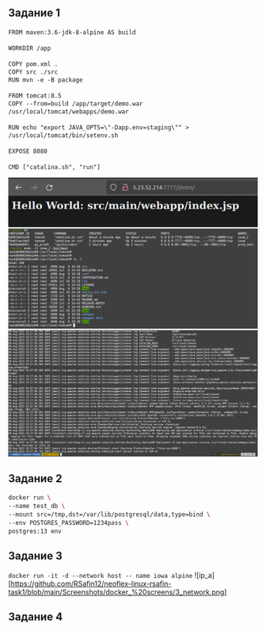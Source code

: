 ## Задание 1  
```
FROM maven:3.6-jdk-8-alpine AS build

WORKDIR /app

COPY pom.xml .
COPY src ./src
RUN mvn -e -B package

FROM tomcat:8.5
COPY --from=build /app/target/demo.war /usr/local/tomcat/webapps/demo.war

RUN echo "export JAVA_OPTS=\"-Dapp.env=staging\"" > /usr/local/tomcat/bin/setenv.sh

EXPOSE 8080

CMD ["catalina.sh", "run"]
```
![demo](https://github.com/RSafin12/neoflex-linux-rsafin-task1/blob/main/Screenshots/docker_%20screens/1_demo.png)
![logs](https://github.com/RSafin12/neoflex-linux-rsafin-task1/blob/main/Screenshots/docker_%20screens/1_inter.png)
![inter](https://github.com/RSafin12/neoflex-linux-rsafin-task1/blob/main/Screenshots/docker_%20screens/1_logs.png)

## Задание 2
```bash
docker run \
--name test_db \
--mount src=/tmp,dst=/var/lib/postgresql/data,type=bind \
--env POSTGRES_PASSWORD=1234pass \ 
postgres:13 env
```
## Задание 3
`docker run -it -d --network host -- name iowa alpine`
![ip_a][https://github.com/RSafin12/neoflex-linux-rsafin-task1/blob/main/Screenshots/docker_%20screens/3_network.png]

## Задание 4